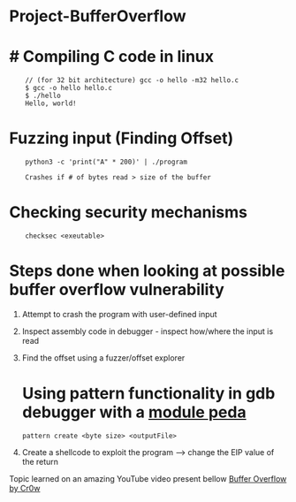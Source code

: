 # Project-BufferOverflow

# # Compiling C code in linux

```    
    // (for 32 bit architecture) gcc -o hello -m32 hello.c
    $ gcc -o hello hello.c
    $ ./hello 
    Hello, world!
```


# Fuzzing input (Finding Offset)

```
    python3 -c 'print("A" * 200)' | ./program

    Crashes if # of bytes read > size of the buffer
```

# Checking security mechanisms

```
    checksec <exeutable>
```


# Steps done when looking at possible buffer overflow vulnerability

1. Attempt to crash the program with user-defined input
2. Inspect assembly code in debugger - inspect how/where the input is read
3. Find the offset using a fuzzer/offset explorer

    # Using pattern functionality in gdb debugger with a [module peda](https://github.com/longld/peda)
    ```
    pattern create <byte size> <outputFile>
    ```

4. Create a shellcode to exploit the program --> change the EIP value of the return



Topic learned on an amazing YouTube video present bellow
[Buffer Overflow by Cr0w](https://www.youtube.com/watch?v=6sUd3AA7Q50&t=322s&ab_channel=crow)
